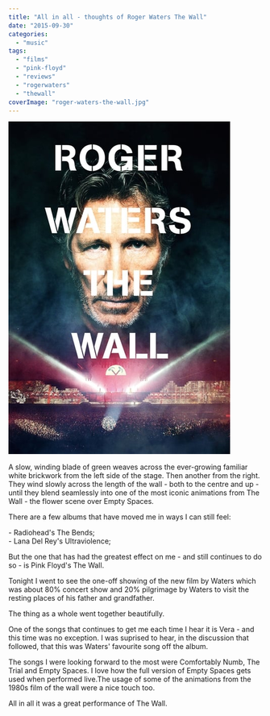 ```yaml
---
title: "All in all - thoughts of Roger Waters The Wall"
date: "2015-09-30"
categories: 
  - "music"
tags: 
  - "films"
  - "pink-floyd"
  - "reviews"
  - "rogerwaters"
  - "thewall"
coverImage: "roger-waters-the-wall.jpg"
---
```


[![](images/roger-waters-the-wall.jpg)](https://davidpeach.co.uk/wp-content/uploads/2015/09/roger-waters-the-wall.jpg)

A slow, winding blade of green weaves across the ever-growing familiar white brickwork from the left side of the stage. Then another from the right. They wind slowly across the length of the wall - both to the centre and up - until they blend seamlessly into one of the most iconic animations from The Wall - the flower scene over Empty Spaces.

There are a few albums that have moved me in ways I can still feel: 

\- Radiohead's The Bends;  
\- Lana Del Rey's Ultraviolence;

But the one that has had the greatest effect on me - and still continues to do so - is Pink Floyd's The Wall.

Tonight I went to see the one-off showing of the new film by Waters which was about 80% concert show and 20% pilgrimage by Waters to visit the resting places of his father and grandfather.

The thing as a whole went together beautifully.

One of the songs that continues to get me each time I hear it is Vera - and this time was no exception. I was suprised to hear, in the discussion that followed, that this was Waters' favourite song off the album.

The songs I were looking forward to the most were Comfortably Numb, The Trial and Empty Spaces. I love how the full version of Empty Spaces gets used when performed live.The usage of some of the animations from the 1980s film of the wall were a nice touch too.

All in all it was a great performance of The Wall.

